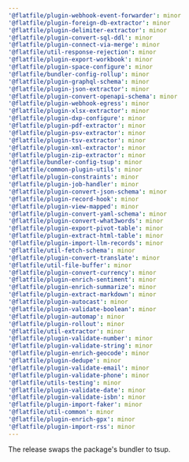 ```yaml
---
'@flatfile/plugin-webhook-event-forwarder': minor
'@flatfile/plugin-foreign-db-extractor': minor
'@flatfile/plugin-delimiter-extractor': minor
'@flatfile/plugin-convert-sql-ddl': minor
'@flatfile/plugin-connect-via-merge': minor
'@flatfile/util-response-rejection': minor
'@flatfile/plugin-export-workbook': minor
'@flatfile/plugin-space-configure': minor
'@flatfile/bundler-config-rollup': minor
'@flatfile/plugin-graphql-schema': minor
'@flatfile/plugin-json-extractor': minor
'@flatfile/plugin-convert-openapi-schema': minor
'@flatfile/plugin-webhook-egress': minor
'@flatfile/plugin-xlsx-extractor': minor
'@flatfile/plugin-dxp-configure': minor
'@flatfile/plugin-pdf-extractor': minor
'@flatfile/plugin-psv-extractor': minor
'@flatfile/plugin-tsv-extractor': minor
'@flatfile/plugin-xml-extractor': minor
'@flatfile/plugin-zip-extractor': minor
'@flatfile/bundler-config-tsup': minor
'@flatfile/common-plugin-utils': minor
'@flatfile/plugin-constraints': minor
'@flatfile/plugin-job-handler': minor
'@flatfile/plugin-convert-json-schema': minor
'@flatfile/plugin-record-hook': minor
'@flatfile/plugin-view-mapped': minor
'@flatfile/plugin-convert-yaml-schema': minor
'@flatfile/plugin-convert-what3words': minor
'@flatfile/plugin-export-pivot-table': minor
'@flatfile/plugin-extract-html-table': minor
'@flatfile/plugin-import-llm-records': minor
'@flatfile/util-fetch-schema': minor
'@flatfile/plugin-convert-translate': minor
'@flatfile/util-file-buffer': minor
'@flatfile/plugin-convert-currency': minor
'@flatfile/plugin-enrich-sentiment': minor
'@flatfile/plugin-enrich-summarize': minor
'@flatfile/plugin-extract-markdown': minor
'@flatfile/plugin-autocast': minor
'@flatfile/plugin-validate-boolean': minor
'@flatfile/plugin-automap': minor
'@flatfile/plugin-rollout': minor
'@flatfile/util-extractor': minor
'@flatfile/plugin-validate-number': minor
'@flatfile/plugin-validate-string': minor
'@flatfile/plugin-enrich-geocode': minor
'@flatfile/plugin-dedupe': minor
'@flatfile/plugin-validate-email': minor
'@flatfile/plugin-validate-phone': minor
'@flatfile/utils-testing': minor
'@flatfile/plugin-validate-date': minor
'@flatfile/plugin-validate-isbn': minor
'@flatfile/plugin-import-faker': minor
'@flatfile/util-common': minor
'@flatfile/plugin-enrich-gpx': minor
'@flatfile/plugin-import-rss': minor
---
```


The release swaps the package's bundler to tsup.
